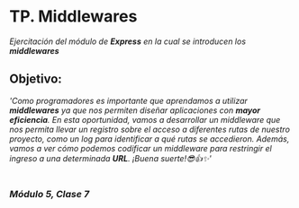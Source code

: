# TP. Middlewares

_Ejercitación del módulo de **Express** en la cual se introducen los **middlewares**_

## Objetivo:
_'Como programadores es importante que aprendamos a utilizar **middlewares** ya que nos
permiten diseñar aplicaciones con **mayor eficiencia**. En esta oportunidad, vamos a
desarrollar un middleware que nos permita llevar un registro sobre el acceso a diferentes
rutas de nuestro proyecto, como un log para identificar a qué rutas se accedieron.
Además, vamos a ver cómo podemos codificar un middleware para restringir el ingreso a
una determinada **URL**. ¡Buena suerte!😎👍✨'_

#
### **_Módulo 5, Clase 7_**
##
